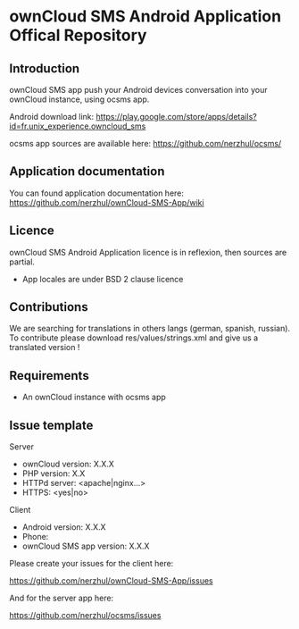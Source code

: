 # ownCloud SMS Android Application Offical Repository

## Introduction

ownCloud SMS app push your Android devices conversation into your ownCloud instance, using ocsms app.

Android download link: https://play.google.com/store/apps/details?id=fr.unix_experience.owncloud_sms

ocsms app sources are available here: https://github.com/nerzhul/ocsms/

## Application documentation

You can found application documentation here: https://github.com/nerzhul/ownCloud-SMS-App/wiki

## Licence

ownCloud SMS Android Application licence is in reflexion, then sources are partial.

- App locales are under BSD 2 clause licence

## Contributions

We are searching for translations in others langs (german, spanish, russian).
To contribute please download res/values/strings.xml and give us a translated version !

## Requirements
- An ownCloud instance with ocsms app


## Issue template

Server
- ownCloud version: X.X.X
- PHP version: X.X
- HTTPd server: <apache|nginx...>
- HTTPS: <yes|no>

Client
- Android version: X.X.X
- Phone: <phone-model>
- ownCloud SMS app version: X.X.X


Please create your issues for the client here:

https://github.com/nerzhul/ownCloud-SMS-App/issues

And for the server app here:

https://github.com/nerzhul/ocsms/issues
